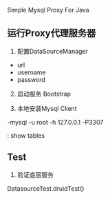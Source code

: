 Simple Mysql Proxy For Java

## 运行Proxy代理服务器

1. 配置DataSourceManager

- url
- username
- password

2. 启动服务 Bootstrap

3. 本地安装Mysql Client

-mysql -u root -h 127.0.0.1 -P3307

: show tables


## Test
1. 验证底层服务

DatasourceTest.druidTest()
